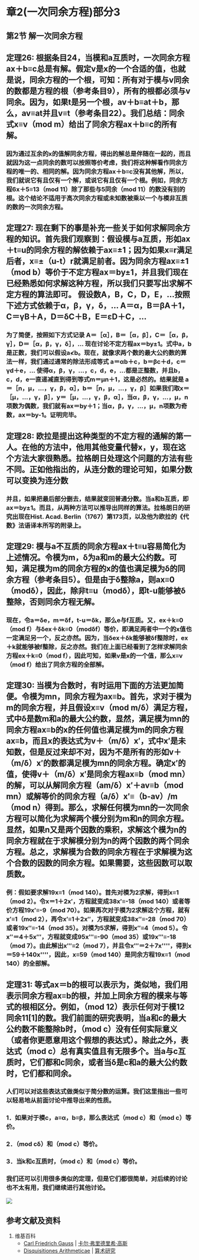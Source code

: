 # 章2(一次同余方程)部分3

## 第2节 解一次同余方程

## 定理26: 根据条目24，当模和a互质时，一次同余方程ax＋b≡c总是有解。假定v是x的一个合适的值，也就是说，同余方程的一个根，可知：所有对于模与v同余的数都是方程的根（参考条目9），所有的根都必须与v同余。因为，如果t是另一个根，av＋b≡at＋b，那么，av≡at并且v≡t（参考条目22）。我们总结：同余式x≡v（mod m）给出了同余方程ax＋b≡c的所有解。

### 因为通过互余的x的值解同余方程，得出的解总是伴随在一起的，而且就因为这一点同余的数可以按照等价考虑，我们将这种解看作同余方程的唯一的、相同的解。因为同余方程ax＋b≡c没有其他解，所以，我们就说它有且仅有一个解，或说它有且仅有一个根。例如，同余方程6x＋5≡13（mod 11）除了那些与5同余（mod 11）的数没有别的根。这个结论不适用于高次同余方程或未知数被乘以一个与模非互质的数的一次同余方程。

## 定理27: 现在剩下的事是补充一些关于如何求解同余方程的知识。首先我们观察到：假设模与a互质，形如ax＋t≡u的同余方程的解依赖于ax≡±1；因为如果x≡r满足后者，x≡±（u-t）r就满足前者。因为同余方程ax≡±1（mod b）等价于不定方程ax＝by±1，并且我们现在已经熟悉如何求解这种方程，所以我们只要写出求解不定方程的算法即可。 假设数A，B，C，D，E，…按照下述方式依赖于α，β，γ，δ，… A＝α，B＝βA＋1，C＝γB＋A，D＝δC＋B，E＝εD＋C，…

### 为了简便，按照如下方式记录 A＝［α］，B＝［α，β］，C＝［α，β，γ］，D＝［α，β，γ，δ］，… 现在讨论不定方程ax＝by±1。式中a，b是正数，我们可以假设a≮b。现在，就像求两个数的最大公约数的算法一样，我们通过通常的除法形成等式 a＝αb＋c，b＝βc＋d，c＝γd＋e，… 使得α，β，γ，…，c，d，e，…都是正整数，并且b，c，d，e一直递减直到得到等式m＝μn＋1，这是必然的。结果就是 a＝［n，μ，…，γ，β，α］，b＝［n，μ，…，γ，β］如果我们取x＝［μ，…，γ，β］，y＝［μ，…，γ，β，α］，当α，β，γ，…，μ，n项数为偶数，我们就有ax＝by＋1；当α，β，γ，…，μ，n项数为奇数，ax＝by-1。证明完毕。

## 定理28: 欧拉是提出这种类型的不定方程的通解的第一人。在他的方法中，他用其他变量代替x，y，现在这个方法大家很熟悉。拉格朗日处理这个问题的方法有些不同。正如他指出的，从连分数的理论可知，如果分数可以变换为连分数

### 并且，如果把最后部分删去，结果就变回普通分数。当a和b互质，即ax＝by±1。而且，从两种方法可以推导出同样的算法。拉格朗日的研究出现在Hist. Acad. Berlin（1767）第173页，以及他为欧拉的《代数》法语译本所写的附录上。

## 定理29: 模与a不互质的同余方程ax＋t≡u容易简化为上述情况。令模为m，δ为a和m的最大公约数。可知，满足模为m的同余方程的x的值也满足模为δ的同余方程（参考条目5）。但是由于δ整除a，则ax≡0（modδ），因此，除非t≡u（modδ），即t-u能够被δ整除，否则同余方程无解。

### 现在，令a＝δe，m＝δf，t-u＝δk，那么e与f互质。又，ex＋k≡0（mod f）与δex＋δk≡0（modδf）等价，即满足两者中一个的x值也一定满足另一个，反之亦然。因为，当δex＋δk能够被δf整除时，ex＋k就能够被f整除，反之亦然。我们在上面已经看到了怎样求解同余方程ex＋k≡0（mod f），因此可知，如果v是x的一个值，那么x≡v（mod f）给出了同余方程的全部解。

## 定理30: 当模为合数时，有时运用下面的方法更加简便。令模为mn，同余方程为ax≡b。首先，求对于模为m的同余方程，并且假设x≡v（mod m/δ）满足方程，式中δ是数m和a的最大公约数，显然，满足模为mn的同余方程ax≡b的x的任何值也满足模为m的同余方程ax≡b，而且x的表达式为v＋（m/δ）x′，式中x′是未知数，但是反过来却不对，因为不是所有的形如v＋（m/δ）x′的数都满足模为mn的同余方程。确定x′的值，使得v＋（m/δ）x′是同余方程ax≡b（mod mn）的解，可以从解同余方程（am/δ）x′＋av≡b（mod mn）或解等价的同余方程（a/δ）x′≡（b-av）/m（mod n）得到。那么，求解任何模为mn的一次同余方程可以简化为求解两个模分别为m和n的同余方程。显然，如果n又是两个因数的乘积，求解这个模为n的同余方程就在于求解模分别为n的两个因数的两个同余方程。总之，求解模为合数的同余方程在于求解模为这个合数的因数的同余方程。如果需要，这些因数可以取质数。

### 例：假如要求解19x≡1（mod 140）。首先对模为2求解，得到x≡1（mod 2）。令x＝1＋2x′，方程就变成38x′≡-18（mod 140）或者等价方程19x′≡-9（mod 70）。如果再次对于模为2求解这个方程，就有x′≡1（mod 2），再令x′≡1＋2x″，方程就变成38x″≡-28（mod 70）或者19x″≡-14（mod 35）。对模为5求解，得到x″≡4（mod 5）。令x″＝4＋5x‴，方程就变成95x‴≡-90（mod 35）或19x‴≡-18（mod 7）。由此解出x‴≡2（mod 7），并且令x‴＝2＋7x''''，得到x＝59＋140x''''，因此，x≡59（mod 140）是同余方程19x≡1（mod 140）的全部解。

## 定理31: 等式ax＝b的根可以表示为，类似地，我们用表示同余方程ax≡b的根，并加上同余方程的模来与等式的根相区分。例如，（mod 12）表示任何对于模12同余11[1]的数。我们前面的研究表明，当a和c的最大公约数不能整除b时，（mod c）没有任何实际意义（或者你更愿意用这个假想的表达式）。除此之外，表达式（mod c）总有真实值且有无限多个。当a与c互质时，它们都和c同余，或者当δ是c和a的最大公约数时，它们都和同余。

### 人们可以对这些表达式做类似于简分数的运算。我们这里指出一些可以轻易地从前面讨论中推导出来的性质。
### 1．如果对于模c，a≡α，b≡β，那么表达式（mod c）和（mod c）等价。
### 2．（mod cδ）和（mod c）等价。
### 3．当k和c互质时，（mod c）和（mod c）等价。
### 我们还可以引用很多类似的定理，但是它们都很简单，对后续的讨论也不太有用，我们继续进行其他讨论。

![](/images/数论/高斯的算术研究中典型的推演实验/章2部分3/1a1.jpg)

## 参考文献及资料

1. 维基百科
	- [Carl Friedrich Gauss](https://en.wikipedia.org/wiki/Carl_Friedrich_Gauss) | [卡尔·弗里德里希·高斯](https://zh.wikipedia.org/wiki/%E5%8D%A1%E7%88%BE%C2%B7%E5%BC%97%E9%87%8C%E5%BE%B7%E9%87%8C%E5%B8%8C%C2%B7%E9%AB%98%E6%96%AF) 
	- [Disquisitiones Arithmeticae](https://en.wikipedia.org/wiki/Disquisitiones_Arithmeticae) | [算术研究](https://zh.wikipedia.org/wiki/算术研究) 




